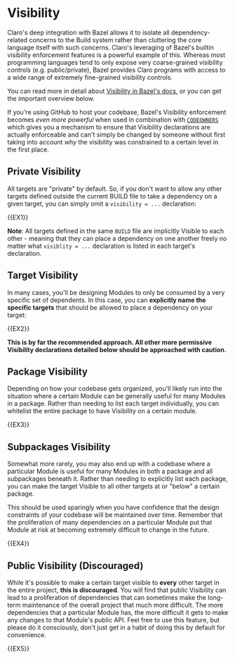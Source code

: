 # Visibility

Claro's deep integration with Bazel allows it to isolate all dependency-related concerns to the Build system rather than
cluttering the core language itself with such concerns. Claro's leveraging of Bazel's builtin visibility enforcement
features is a powerful example of this. Whereas most programming languages tend to only expose very coarse-grained
visibility controls (e.g. public/private), Bazel provides Claro programs with access to a wide range of extremely
fine-grained visibility controls.

You can read more in detail about 
<a href="https://bazel.build/concepts/visibility" target="_blank">Visibility in Bazel's docs</a>, or you can get the
important overview below. 

<div class="warning">

If you're using GitHub to host your codebase, Bazel's Visibility enforcement becomes _even more powerful_ when used in
combination with 
<a href="https://docs.github.com/en/repositories/managing-your-repositorys-settings-and-features/customizing-your-repository/about-code-owners" target="_blank">`CODEOWNERS`</a>
which gives you a mechanism to ensure that Visibility declarations are actually enforceable and can't simply be changed
by someone without first taking into account _why_ the visibility was constrained to a certain level in the first place.
</div>

## Private Visibility

All targets are "private" by default. So, if you don't want to allow any other targets defined outside the current BUILD
file to take a dependency on a given target, you can simply omit a `visibility = ...` declaration:

{{EX1}}

<div class="warning">

**Note**: All targets defined in the same `BUILD` file are implicitly Visible to each other - meaning that they can
place a dependency on one another freely no matter what `visiblity = ...` declaration is listed in each target's
declaration.
</div>

## Target Visibility

In many cases, you'll be designing Modules to only be consumed by a very specific set of dependents. In this case, you
can **explicitly name the specific targets** that should be allowed to place a dependency on your target:

{{EX2}}

**This is by far the recommended approach. All other more permissive Visibility declarations detailed below should be
approached with caution.**

## Package Visibility

Depending on how your codebase gets organized, you'll likely run into the situation where a certain Module can be
generally useful for many Modules in a package. Rather than needing to list each target individually, you can whitelist
the entire package to have Visibility on a certain module.

{{EX3}}

## Subpackages Visibility

Somewhat more rarely, you may also end up with a codebase where a particular Module is useful for many Modules in both a
package and all subpackages beneath it. Rather than needing to explicitly list each package, you can make the target 
Visible to all other targets at or "below" a certain package. 

<div class="warning">
This should be used sparingly when you have confidence that the design constraints of your codebase will be maintained
over time. Remember that the proliferation of many dependencies on a particular Module put that Module at risk at
becoming extremely difficult to change in the future.
</div>

{{EX4}}

## Public Visibility (Discouraged)

<div class="warning">

While it's possible to make a certain target visible to **every** other target in the entire project, **this is
discouraged**. You will find that public Visibility can lead to a proliferation of dependencies that can sometimes make 
the long-term maintenance of the overall project that much more difficult. The more dependencies that a particular
Module has, the more difficult it gets to make any changes to that Module's public API. Feel free to use this feature, 
but please do it consciously, don't just get in a habit of doing this by default for convenience.
</div>

{{EX5}}
